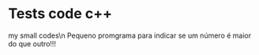 # Tests code c++
my small codes\n
Pequeno promgrama para indicar se um número é maior do que outro!!!
